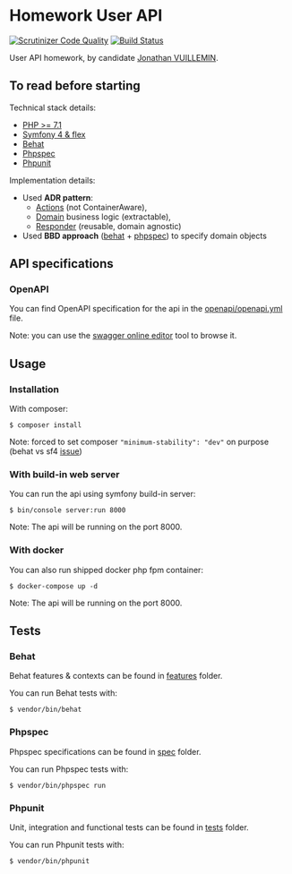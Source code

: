 # Homework User API

[![Scrutinizer Code Quality](https://scrutinizer-ci.com/g/ekkinox/hw-user-api/badges/quality-score.png?b=master)](https://scrutinizer-ci.com/g/ekkinox/hw-user-api/?branch=master)
[![Build Status](https://scrutinizer-ci.com/g/ekkinox/hw-user-api/badges/build.png?b=master)](https://scrutinizer-ci.com/g/ekkinox/hw-user-api/build-status/master)

User API homework, by candidate [Jonathan VUILLEMIN](mailto:ekkinox@gmail.com).

## To read before starting

Technical stack details:
- [PHP >= 7.1](http://php.net/supported-versions.php)
- [Symfony 4 & flex](https://symfony.com/)
- [Behat](http://behat.org/en/latest/)
- [Phpspec](http://www.phpspec.net/en/stable/)
- [Phpunit](https://phpunit.de/)

Implementation details:
- Used **ADR pattern**:
    - [Actions](src/Action) (not ContainerAware),
    - [Domain](src/Domain) business logic (extractable),
    - [Responder](src/Responder) (reusable, domain agnostic)
- Used **BBD approach** ([behat](features) + [phpspec](spec)) to specify domain objects

## API specifications

### OpenAPI

You can find OpenAPI specification for the api in the [openapi/openapi.yml](openapi/openapi.yml) file.

Note: you can use the [swagger online editor](https://editor.swagger.io) tool to browse it.

## Usage

### Installation

With composer:
```
$ composer install
```
Note: forced to set composer `"minimum-stability": "dev"` on purpose (behat vs sf4 [issue](https://github.com/Behat/Behat/issues/1174))

### With build-in web server

You can run the api using symfony build-in server:
```
$ bin/console server:run 8000
```
Note: The api will be running on the port 8000.

### With docker

You can also run shipped docker php fpm container:
```
$ docker-compose up -d
```
Note: The api will be running on the port 8000.

## Tests

### Behat

Behat features & contexts can be found in [features](features) folder.

You can run Behat tests with:
```
$ vendor/bin/behat
```

### Phpspec

Phpspec specifications can be found in [spec](spec) folder.

You can run Phpspec tests with:
```
$ vendor/bin/phpspec run
```

### Phpunit

Unit, integration and functional tests can be found in [tests](tests) folder.

You can run Phpunit tests with:
```
$ vendor/bin/phpunit
```